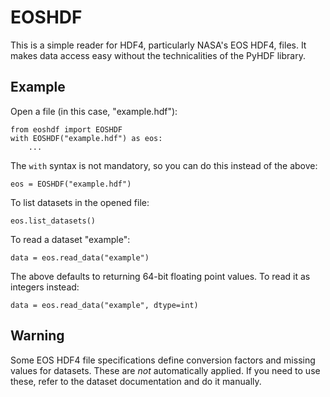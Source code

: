 # EOSHDF

This is a simple reader for HDF4, particularly NASA's EOS HDF4, files. It makes data access easy without the technicalities of the PyHDF library.

## Example

Open a file (in this case, "example.hdf"):

    from eoshdf import EOSHDF
    with EOSHDF("example.hdf") as eos:
        ...

The `with` syntax is not mandatory, so you can do this instead of the above:

    eos = EOSHDF("example.hdf")

To list datasets in the opened file:

    eos.list_datasets()

To read a dataset "example":

    data = eos.read_data("example")

The above defaults to returning 64-bit floating point values. To read it as integers instead:

    data = eos.read_data("example", dtype=int)

## Warning

Some EOS HDF4 file specifications define conversion factors and missing values for datasets. These are *not* automatically applied. If you need to use these, refer to the dataset documentation and do it manually.
